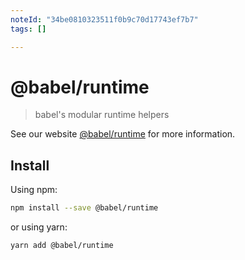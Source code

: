 ```yaml
---
noteId: "34be0810323511f0b9c70d17743ef7b7"
tags: []

---
```


# @babel/runtime

> babel's modular runtime helpers

See our website [@babel/runtime](https://babeljs.io/docs/babel-runtime) for more information.

## Install

Using npm:

```sh
npm install --save @babel/runtime
```

or using yarn:

```sh
yarn add @babel/runtime
```
